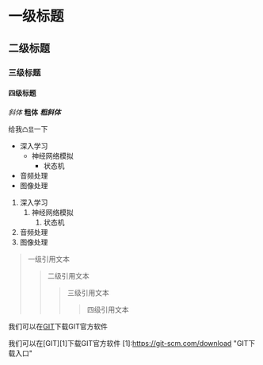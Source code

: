 # 一级标题
## 二级标题
### 三级标题
#### 四级标题

*斜体*
**粗体**
***粗斜体***

给我`凸显`一下

* 深入学习
    * 神经网络模拟
        * 状态机
* 音频处理
* 图像处理

1. 深入学习
    1. 神经网络模拟
        1. 状态机
2. 音频处理
3. 图像处理

> 一级引用文本
>> 二级引用文本
>>> 三级引用文本
>>>> 四级引用文本

我们可以在[GIT](https://git-scm.com/download "GIT下载入口")下载GIT官方软件

我们可以在[GIT][1]下载GIT官方软件
[1]:https://git-scm.com/download "GIT下载入口"
